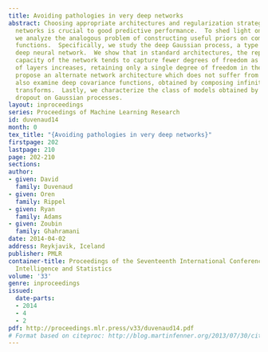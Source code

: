 ```yaml
---
title: Avoiding pathologies in very deep networks
abstract: Choosing appropriate architectures and regularization strategies of deep
  networks is crucial to good predictive performance.  To shed light on this problem,
  we analyze the analogous problem of constructing useful priors on compositions of
  functions.  Specifically, we study the deep Gaussian process, a type of infinitely-wide,
  deep neural network.  We show that in standard architectures, the representational
  capacity of the network tends to capture fewer degrees of freedom as the number
  of layers increases, retaining only a single degree of freedom in the limit.  We
  propose an alternate network architecture which does not suffer from this pathology.  We
  also examine deep covariance functions, obtained by composing infinitely many feature
  transforms.  Lastly, we characterize the class of models obtained by performing
  dropout on Gaussian processes.
layout: inproceedings
series: Proceedings of Machine Learning Research
id: duvenaud14
month: 0
tex_title: "{Avoiding pathologies in very deep networks}"
firstpage: 202
lastpage: 210
page: 202-210
sections: 
author:
- given: David
  family: Duvenaud
- given: Oren
  family: Rippel
- given: Ryan
  family: Adams
- given: Zoubin
  family: Ghahramani
date: 2014-04-02
address: Reykjavik, Iceland
publisher: PMLR
container-title: Proceedings of the Seventeenth International Conference on Artificial
  Intelligence and Statistics
volume: '33'
genre: inproceedings
issued:
  date-parts:
  - 2014
  - 4
  - 2
pdf: http://proceedings.mlr.press/v33/duvenaud14.pdf
# Format based on citeproc: http://blog.martinfenner.org/2013/07/30/citeproc-yaml-for-bibliographies/
---
```

